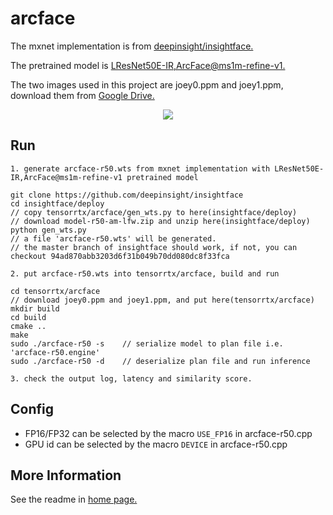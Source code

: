 # arcface

The mxnet implementation is from [deepinsight/insightface.](https://github.com/deepinsight/insightface)

The pretrained model is [LResNet50E-IR,ArcFace@ms1m-refine-v1.](https://github.com/deepinsight/insightface/wiki/Model-Zoo#32-lresnet50e-irarcfacems1m-refine-v1)

The two images used in this project are joey0.ppm and joey1.ppm, download them from [Google Drive.](https://drive.google.com/drive/folders/1ctqpkRCRKyBZRCNwo9Uq4eUoMRLtFq1e)

<p align="center">
<img src="https://user-images.githubusercontent.com/15235574/83122953-f45f8d80-a106-11ea-84b0-4f6ff91b5924.jpg">
</p>

## Run

```
1. generate arcface-r50.wts from mxnet implementation with LResNet50E-IR,ArcFace@ms1m-refine-v1 pretrained model

git clone https://github.com/deepinsight/insightface
cd insightface/deploy
// copy tensorrtx/arcface/gen_wts.py to here(insightface/deploy)
// download model-r50-am-lfw.zip and unzip here(insightface/deploy)
python gen_wts.py
// a file 'arcface-r50.wts' will be generated.
// the master branch of insightface should work, if not, you can checkout 94ad870abb3203d6f31b049b70dd080dc8f33fca

2. put arcface-r50.wts into tensorrtx/arcface, build and run

cd tensorrtx/arcface
// download joey0.ppm and joey1.ppm, and put here(tensorrtx/arcface)
mkdir build
cd build
cmake ..
make
sudo ./arcface-r50 -s    // serialize model to plan file i.e. 'arcface-r50.engine'
sudo ./arcface-r50 -d    // deserialize plan file and run inference

3. check the output log, latency and similarity score.
```

## Config

- FP16/FP32 can be selected by the macro `USE_FP16` in arcface-r50.cpp
- GPU id can be selected by the macro `DEVICE` in arcface-r50.cpp

## More Information

See the readme in [home page.](https://github.com/wang-xinyu/tensorrtx)
